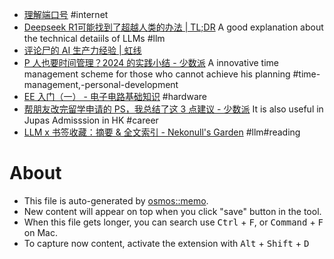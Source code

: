 - [理解端口号](https://windsong.top/%E7%90%86%E8%A7%A3%E7%AB%AF%E5%8F%A3%E5%8F%B7/) #internet
- [Deepseek R1可能找到了超越人类的办法 | TL;DR](https://mazzzystar.com/2025/01/30/chatgpt-to-deepseek-r1-zh/) A good explanation about the technical detaiils of LLMs #llm
- [评论尸的 AI 生产力经验 | 虹线](https://1q43.blog/post/10695/)
- [P 人也要时间管理？2024 的实践小结 - 少数派](https://sspai.com/post/95280) A innovative time management scheme for those who cannot achieve his planning #time-management,-personal-development
- [EE 入门（一） - 电子电路基础知识](https://thiscute.world/posts/electrical-engineering-circuits-basics-1/) #hardware
- [帮朋友改完留学申请的 PS，我总结了这 3 点建议 - 少数派](https://sspai.com/post/93710) It is also useful in Jupas Admisssion in HK #career
- [LLM x 书签收藏：摘要 & 全文索引 - Nekonull's Garden](https://nekonull.me/posts/llm_x_bookmark/) #llm#reading

# About

- This file is auto-generated by [osmos::memo](https://github.com/osmoscraft/osmosmemo).
- New content will appear on top when you click "save" button in the tool.
- When this file gets longer, you can search use <kbd>Ctrl</kbd> + <kbd>F</kbd>, or <kbd>Command</kbd> + <kbd>F</kbd> on Mac.
- To capture now content, activate the extension with <kbd>Alt</kbd> + <kbd>Shift</kbd> + <kbd>D</kbd>
